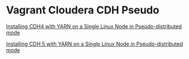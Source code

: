 # Vagrant Cloudera CDH Pseudo

[Installing CDH4 with YARN on a Single Linux Node in Pseudo-distributed mode](http://www.cloudera.com/content/cloudera/en/home.html)

[Installing CDH 5 with YARN on a Single Linux Node in Pseudo-distributed mode](https://www.cloudera.com/content/cloudera-content/cloudera-docs/CDH5/latest/CDH5-Quick-Start/cdh5qs_topic_3_3.html)
